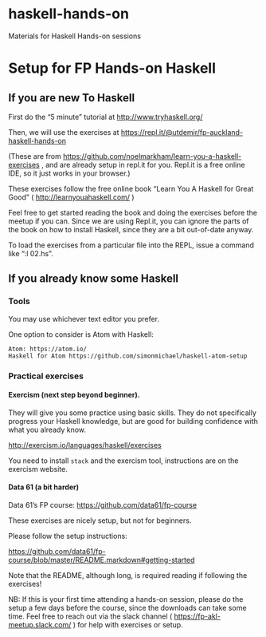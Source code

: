 # haskell-hands-on
Materials for Haskell Hands-on sessions

# Setup for FP Hands-on Haskell

## If you are new To Haskell

First do the “5 minute” tutorial at http://www.tryhaskell.org/

Then, we will use the exercises at https://repl.it/@utdemir/fp-auckland-haskell-hands-on

(These are from https://github.com/noelmarkham/learn-you-a-haskell-exercises , and are already setup in repl.it for you. Repl.it is a free online IDE, so it just works in your browser.)

These exercises follow the free online book “Learn You A Haskell for Great Good” ( http://learnyouahaskell.com/ )

Feel free to get started reading the book and doing the exercises before the meetup if you can. Since we are using Repl.it, you can ignore the parts of the book on how to install Haskell, since they are a bit out-of-date anyway.

To load the exercises from a particular file into the REPL, issue a command like “:l 02.hs”.

## If you already know some Haskell
### Tools

You may use whichever text editor you prefer.

One option to consider is Atom with Haskell:

    Atom: https://atom.io/
    Haskell for Atom https://github.com/simonmichael/haskell-atom-setup

### Practical exercises
#### Exercism (next step beyond beginner).  
They will give you some practice using basic skills.  They do not specifically progress your Haskell knowledge, but are good for building confidence with what you already know.

http://exercism.io/languages/haskell/exercises

You need to install `stack` and the exercism tool, instructions are on the exercism website.

#### Data 61 (a bit harder)

Data 61’s FP course: https://github.com/data61/fp-course

These exercises are nicely setup, but not for beginners.

Please follow the setup instructions:

https://github.com/data61/fp-course/blob/master/README.markdown#getting-started

Note that the README, although long, is required reading if following the exercises!

NB: If this is your first time attending a hands-on session, please do the setup a few days before the course, since the downloads can take some time.  Feel free to reach out via the slack channel ( https://fp-akl-meetup.slack.com/ ) for help with exercises or setup.
